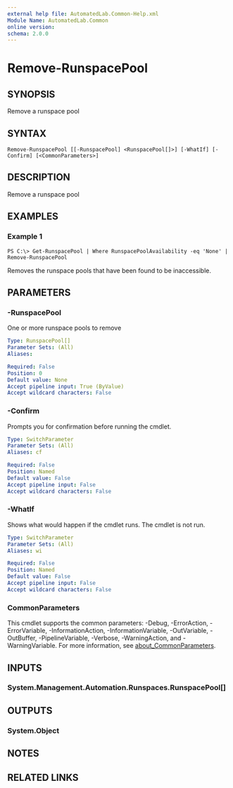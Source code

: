```yaml
---
external help file: AutomatedLab.Common-Help.xml
Module Name: AutomatedLab.Common
online version:
schema: 2.0.0
---
```


# Remove-RunspacePool

## SYNOPSIS
Remove a runspace pool

## SYNTAX

```
Remove-RunspacePool [[-RunspacePool] <RunspacePool[]>] [-WhatIf] [-Confirm] [<CommonParameters>]
```

## DESCRIPTION
Remove a runspace pool

## EXAMPLES

### Example 1
```
PS C:\> Get-RunspacePool | Where RunspacePoolAvailability -eq 'None' | Remove-RunspacePool
```

Removes the runspace pools that have been found to be inaccessible.

## PARAMETERS

### -RunspacePool
One or more runspace pools to remove

```yaml
Type: RunspacePool[]
Parameter Sets: (All)
Aliases:

Required: False
Position: 0
Default value: None
Accept pipeline input: True (ByValue)
Accept wildcard characters: False
```

### -Confirm
Prompts you for confirmation before running the cmdlet.

```yaml
Type: SwitchParameter
Parameter Sets: (All)
Aliases: cf

Required: False
Position: Named
Default value: False
Accept pipeline input: False
Accept wildcard characters: False
```

### -WhatIf
Shows what would happen if the cmdlet runs.
The cmdlet is not run.

```yaml
Type: SwitchParameter
Parameter Sets: (All)
Aliases: wi

Required: False
Position: Named
Default value: False
Accept pipeline input: False
Accept wildcard characters: False
```

### CommonParameters
This cmdlet supports the common parameters: -Debug, -ErrorAction, -ErrorVariable, -InformationAction, -InformationVariable, -OutVariable, -OutBuffer, -PipelineVariable, -Verbose, -WarningAction, and -WarningVariable. For more information, see [about_CommonParameters](http://go.microsoft.com/fwlink/?LinkID=113216).

## INPUTS

### System.Management.Automation.Runspaces.RunspacePool[]
## OUTPUTS

### System.Object
## NOTES

## RELATED LINKS
